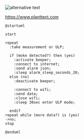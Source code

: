 ![alternative text](http://www.plantuml.com/plantuml/proxy?cache=no&src=https://raw.githubusercontent.com/YiannisBourkelis/IoT-Fire-Alarm/master/experiments/smoke_detection_thingsboard_1/smoke_detection_thingsboard_1/activity_diagram2.txt)


https://www.planttext.com


```
@startuml

start

repeat
  :take measurement or ULP;

  if (moke detected?) then (yes)
    :activate beeper;
    :connect to internet;
    :send alarm json;
    :sleep alarm_sleep_seconds_20;
  else (no)
  	:deactivate beeper;
  
    :connect to wifi;
    :send data;
    :close wifi;
    :sleep 30sec enter ULP mode;
    
  endif
repeat while (more data?) is (yes)
->no;
stop

@enduml
```
